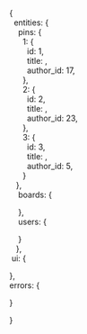 {  
  entities: {  
    pins: {  
      1: {  
        id: 1,  
        title: ,  
        author_id: 17,  
      },  
      2: {  
        id: 2,  
        title: ,  
        author_id: 23,  
      },  
      3: {  
        id: 3,  
        title: ,  
        author_id: 5,  
      }  
    },  
    boards: {  
    
    },  
    users: {  
    
    }  
   },  
 ui: {  
 
 },  
 errors: {  
 
 }  

} 
